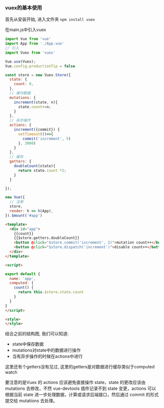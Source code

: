 ### vuex的基本使用

首先从安装开始, 进入文件夹 `npm install vuex`

在main.js中引入vuex

```js
import Vue from 'vue'
import App from './App.vue'
// 引入
import Vuex from 'vuex'

Vue.use(Vuex);
Vue.config.productionTip = false

const store = new Vuex.Store({
  state: {
    count: 0,
  },
  // 操作数据
  mutations: {
    increment(state, n){
      state.count+=n;
    }
  },
  // 异步操作
  actions: {
    increment({commit}) {
      setTimeout(()=>{
        commit('increment', 5)
      }, 3000)
    }
  },
  // 缓存
  getters: {
    doubleCount(state){
      return state.count *2;
    }
  }

});

new Vue({
  // 注册
  store,
  render: h => h(App),
}).$mount('#app')

```

```html
<template>
  <div id="app">
    {{count}}
    {{$store.getters.doubleCount}}
    <button @click="$store.commit('increment', 2)">mutation count++</button>
    <button @click="$store.dispatch('increment')">disable count++</button>
  </div>
</template>

<script>

export default {
  name: 'app',
  computed: {
    count() {
      return this.$store.state.count
    }
  }
}
</script>

<style>
</style>

```

结合之前的结构图, 我们可以知道:

- state中保存数据
- mutations对state中的数据进行操作
- 当有异步操作的时候在actions中进行

这里还有个getters没有见过, 这里的getters是对数据进行缓存类似于computed watch

要注意的是Vuex 的 actions 应该避免直接操作 state，state 的更改应该由 mutations 去修改，不然 vue-devtools 插件记录不到 state 变更，actions 可以根据当前 state 进一步处理数据，计算或请求后端接口，然后通过 commit 的形式提交给 mutations 去处理。